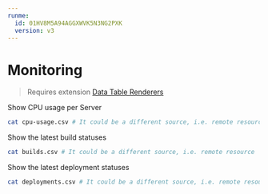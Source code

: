 ```yaml
---
runme:
  id: 01HV8M5A94AGGXWVK5N3NG2PXK
  version: v3
---
```


# Monitoring

> Requires extension [Data Table Renderers](vscode:extension/RandomFractalsInc.vscode-data-table)

Show CPU usage per Server

```sh {"id":"01HV8M69C0RYKTRDN9C9MMHNNQ","mimeType":"text/plain","name":"cpu-usave","terminalRows":"7"}
cat cpu-usage.csv # It could be a different source, i.e. remote resource
```

Show the latest build statuses

```sh {"id":"01HV8M6SEDP57MTWZ4P1K5W7Z4","mimeType":"text/plain","name":"builds","terminalRows":"7"}
cat builds.csv # It could be a different source, i.e. remote resource
```

Show the latest deployment statuses

```sh {"id":"01HV8M79VFT7QV1726J872JV7J","interactive":"true","mimeType":"text/plain","name":"deployments","terminalRows":"7"}
cat deployments.csv # It could be a different source, i.e. remote resource
```